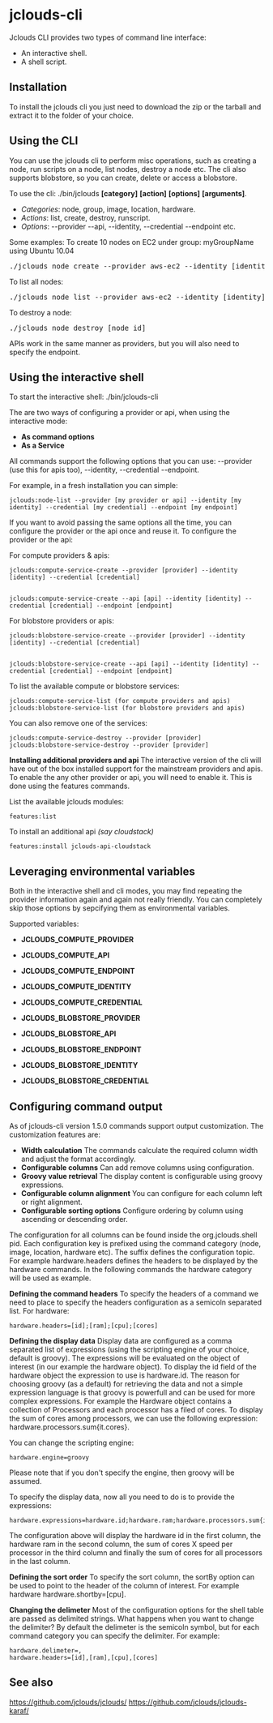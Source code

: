 jclouds-cli
===========

Jclouds CLI provides two types of command line interface:

* An interactive shell.
* A shell script.

Installation
-----------
To install the jclouds cli you just need to download the zip or the tarball and extract it to the folder of your choice.

Using the CLI
----------------
You can use the jclouds cli to perform misc operations, such as creating a node, run scripts on a node, list nodes, destroy a node etc.
The cli also supports blobstore, so you can create, delete or access a blobstore.

To use the cli:
./bin/jclouds **[category]** **[action]** **[options]** **[arguments]**.

* *Categories*: node, group, image, location, hardware.
* *Actions*: list, create, destroy, runscript.
* *Options*: --provider --api, --identity, --credential --endpoint etc.

Some examples:
To create 10 nodes on EC2 under group: myGroupName using Ubuntu 10.04
<pre>
./jclouds node create --provider aws-ec2 --identity [identity] --credential [credential] --os-family ubuntu --os-version 10.04 --adminAcess myGroupName 10
</pre>

To list all nodes:
<pre>
./jclouds node list --provider aws-ec2 --identity [identity] --credential [credential]
</pre>

To destroy a node:
<pre>
./jclouds node destroy [node id]
</pre>

APIs work in the same manner as providers, but you will also need to specify the endpoint.

Using the interactive shell
---------------------------
To start the interactive shell:
./bin/jclouds-cli

The are two ways of configuring a provider or api, when using the interactive mode:

* **As command options**
* **As a Service**

All commands support the following options that you can use: --provider (use this for apis too), --identity, --credential --endpoint.

For example, in a fresh installation you can simple:


    jclouds:node-list --provider [my provider or api] --identity [my identity] --credential [my credential] --endpoint [my endpoint]


If you want to avoid passing the same options all the time, you can configure the provider or the api once and reuse it. To configure the provider or the api:

For compute providers & apis:

    jclouds:compute-service-create --provider [provider] --identity [identity] --credential [credential]


    jclouds:compute-service-create --api [api] --identity [identity] --credential [credential] --endpoint [endpoint]


For blobstore providers or apis:


    jclouds:blobstore-service-create --provider [provider] --identity [identity] --credential [credential]


    jclouds:blobstore-service-create --api [api] --identity [identity] --credential [credential] --endpoint [endpoint]


To list the available compute or blobstore services:


    jclouds:compute-service-list (for compute providers and apis)
    jclouds:blobstore-service-list (for blobstore providers and apis)


You can also remove one of the services:


    jclouds:compute-service-destroy --provider [provider]
    jclouds:blobstore-service-destroy --provider [provider]


**Installing additional providers and api**
The interactive version of the cli will have out of the box installed support for the mainstream providers and apis. To enable the any other provider or api, you will need to enable it.
This is done using the features commands.

List the available jclouds modules:

    features:list


To install an additional api *(say cloudstack)*

    features:install jclouds-api-cloudstack



Leveraging environmental variables
-----------------------------------
Both in the interactive shell and cli modes, you may find repeating the provider information again and again not really friendly.
You can completely skip those options by sepcifying them as environmental variables.

Supported variables:
* **JCLOUDS_COMPUTE_PROVIDER**
* **JCLOUDS_COMPUTE_API**
* **JCLOUDS_COMPUTE_ENDPOINT**
* **JCLOUDS_COMPUTE_IDENTITY**
* **JCLOUDS_COMPUTE_CREDENTIAL**

* **JCLOUDS_BLOBSTORE_PROVIDER**
* **JCLOUDS_BLOBSTORE_API**
* **JCLOUDS_BLOBSTORE_ENDPOINT**
* **JCLOUDS_BLOBSTORE_IDENTITY**
* **JCLOUDS_BLOBSTORE_CREDENTIAL**

Configuring command output
--------------------------
As of jclouds-cli version 1.5.0 commands support output customization. The customization features are:

* **Width calculation** The commands calculate the required column width and adjust the format accordingly.
* **Configurable columns** Can add remove columns using configuration.
* **Groovy value retrieval** The display content is configurable using groovy expressions.
* **Configurable column alignment** You can configure for each column left or right alignment.
* **Configurable sorting options** Configure ordering by column using ascending or descending order.

The configuration for all columns can be found inside the org.jclouds.shell pid. Each configuration key is prefixed using the command category (node, image, location, hardware etc).
The suffix defines the configuration topic. For example hardware.headers defines the headers to be displayed by the hardware commands.
In the following commands the hardware category will be used as example.

**Defining the command headers**
To specify the headers of a command we need to place to specify the headers configuration as a semicoln separated list.
For hardware:


    hardware.headers=[id];[ram];[cpu];[cores]


**Defining the display data**
Display data are configured as a comma separated list of expressions (using the scripting engine of your choice, default is groovy). The expressions will be evaluated on the object of interest (in our example the hardware object).
To display the id field of the hardware object the expression to use is hardware.id. The reason for choosing groovy (as a default) for retrieving the data and not a simple expression language is that groovy is powerfull and can be used for more complex expressions.
For example the Hardware object contains a collection of Processors and each processor has a filed of cores. To display the sum of cores among processors, we can use the following expression: hardware.processors.sum{it.cores}.

You can change the scripting engine:

    hardware.engine=groovy

Please note that if you don't specify the engine, then groovy will be assumed.

To specify the display data, now all you need to do is to provide the expressions:

    hardware.expressions=hardware.id;hardware.ram;hardware.processors.sum{it.cores*it.speed};hardware.processors.sum{it.cores}

The configuration above will display the hardware id in the first column, the hardware ram in the second column, the sum of cores X speed per processor in the third column and finally the sum of cores for all processors in the last column.

**Defining the sort order**
To specify the sort column, the sortBy option can be used to point to the header of the column of interest.
For example hardware hardware.shortby=[cpu].

**Changing the delimeter**
Most of the configuration options for the shell table are passed as delimited strings. What happens when you want to change the delimiter?
By default the delimeter is the semicoln symbol, but for each command category you can specify the delimiter. For example:


    hardware.delimeter=,
    hardware.headers=[id],[ram],[cpu],[cores]



See also
--------
https://github.com/jclouds/jclouds/
https://github.com/jclouds/jclouds-karaf/






